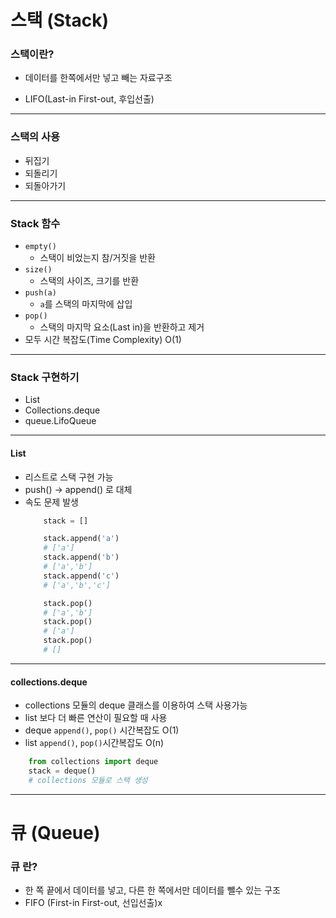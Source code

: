 # 스택 (Stack)
### 스택이란?
- 데이터를 한쪽에서만 넣고 빼는 자료구조

- LIFO(Last-in First-out, 후입선출)
---
### 스택의 사용
- 뒤집기
- 되돌리기
- 되돌아가기
---
### Stack 함수

-   `empty()`
	-  스택이 비었는지 참/거짓을 반환
-   `size()`
	-  스택의 사이즈, 크기를 반환
-   `push(a)`
	- `a`를 스택의 마지막에 삽입
-   `pop()`
	-  스택의 마지막 요소(Last in)을 반환하고 제거  
- 모두 시간 복잡도(Time Complexity)  O(1)
---
### Stack 구현하기
-   List
-   Collections.deque
-   queue.LifoQueue
---
#### List
- 리스트로 스택 구현 가능
- push() -> append()  로 대체
- 속도 문제 발생
	```python
		stack = []

		stack.append('a')
		# ['a']
		stack.append('b')
		# ['a','b']
		stack.append('c')
		# ['a','b','c']

		stack.pop()
		# ['a','b']
		stack.pop()
		# ['a']
		stack.pop()
		# []
	```
---
#### collections.deque
- collections 모듈의 deque 클래스를 이용하여 스택 사용가능
- list 보다 더 빠른 연산이 필요할 때 사용
- deque `append()`, `pop()` 시간복잡도 O(1)  
- list `append()`, `pop()`시간복잡도 O(n)

```python
	from collections import deque
	stack = deque()
	# collections 모듈로 스택 생성
```
---
# 큐 (Queue)
### 큐 란?
- 한 쪽 끝에서 데이터를 넣고, 다른 한 쪽에서만 데이터를 뺄수 있는 구조
- FIFO (First-in First-out, 선입선출)x